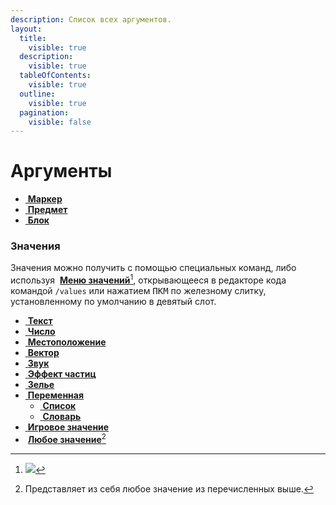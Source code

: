 ```yaml
---
description: Список всех аргументов.
layout:
  title:
    visible: true
  description:
    visible: true
  tableOfContents:
    visible: true
  outline:
    visible: true
  pagination:
    visible: false
---
```


# Аргументы

* [<img src="../../../.gitbook/assets/heart_of_the_sea.png" alt="" data-size="line"> **Маркер**](enum.md)
* [<img src="../../../.gitbook/assets/item_frame.png" alt="" data-size="line"> **Предмет**](item.md)
* [<img src="../../../.gitbook/assets/chiseled_stone_bricks.png" alt="" data-size="line"> **Блок**](block.md)

### Значения

Значения можно получить с помощью специальных команд, либо используя <img src="../../../.gitbook/assets/iron_ingot.png" alt="" data-size="line"> [**Меню значений**](#user-content-fn-1)[^1], открывающееся в редакторе кода командой `/values` или нажатием <kbd>ПКМ</kbd> по железному слитку, установленному по умолчанию в девятый слот.

* [<img src="../../../.gitbook/assets/book.png" alt="" data-size="line"> **Текст**](text.md)
* [<img src="../../../.gitbook/assets/slime_ball.png" alt="" data-size="line"> **Число**](number.md)
* [<img src="../../../.gitbook/assets/paper.png" alt="" data-size="line"> **Местоположение**](location.md)
* [<img src="../../../.gitbook/assets/prismarine_shard.png" alt="" data-size="line"> **Вектор**](vector.md)
* [<img src="../../../.gitbook/assets/nautilus_shell.png" alt="" data-size="line"> **Звук**](sound.md)
* [<img src="../../../.gitbook/assets/phantom_membrane.png" alt="" data-size="line"> **Эффект частиц**](particle.md)
* [<img src="../../../.gitbook/assets/dragon_breath.png" alt="" data-size="line"> **Зелье**](potion.md)
* [<img src="../../../.gitbook/assets/magma_cream.png" alt="" data-size="line"> **Переменная**](variable/)
  * [<img src="../../../.gitbook/assets/ender_chest.png" alt="" data-size="line"> **Список**](variable/list.md)
  * [<img src="../../../.gitbook/assets/chest_minecart.png" alt="" data-size="line"> **Словарь**](variable/dictionary.md)
* [<img src="../../../.gitbook/assets/name_tag.png" alt="" data-size="line"> **Игровое значение**](game_value.md)
* <img src="../../../.gitbook/assets/white_dye.png" alt="" data-size="line"> [**Любое значение**](#user-content-fn-2)[^2]

[^1]: ![](../../../.gitbook/assets/values_menu.png)

[^2]: Представляет из себя любое значение из перечисленных выше.
